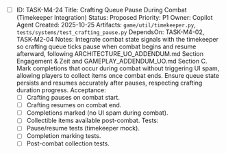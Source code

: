 - [ ] ID: TASK-M4-24
  Title: Crafting Queue Pause During Combat (Timekeeper Integration)
  Status: Proposed
  Priority: P1
  Owner: Copilot Agent
  Created: 2025-10-25
  Artifacts: `game/util/timekeeper.py`, `tests/systems/test_crafting_pause.py`
  DependsOn: TASK-M4-02, TASK-M2-04
  Notes:
  Integrate combat state signals with the timekeeper so crafting queue ticks pause when combat begins and resume afterward, following ARCHITECTURE_UO_ADDENDUM.md Section Engagement & Zeit and GAMEPLAY_ADDENDUM_UO.md Section C.
  Mark completions that occur during combat without triggering UI spam, allowing players to collect items once combat ends.
  Ensure queue state persists and resumes accurately after pauses, respecting crafting duration progress.
  Acceptance:
  - [ ] Crafting pauses on combat start.
  - [ ] Crafting resumes on combat end.
  - [ ] Completions marked (no UI spam during combat).
  - [ ] Collectible items available post-combat.
  Tests:
  - [ ] Pause/resume tests (timekeeper mock).
  - [ ] Completion marking tests.
  - [ ] Post-combat collection tests.

